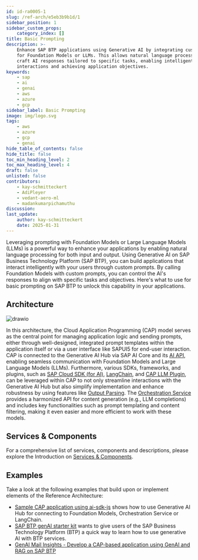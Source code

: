 ```yaml
---
id: id-ra0005-1
slug: /ref-arch/e5eb3b9b1d/1
sidebar_position: 1
sidebar_custom_props:
    category_index: []
title: Basic Prompting
description: >-
    Enhance SAP BTP applications using Generative AI by integrating custom prompts
    for Foundation Models or LLMs. This allows natural language processing to
    craft AI responses tailored to specific tasks, enabling intelligent user
    interactions and achieving application objectives.
keywords:
    - sap
    - ai
    - genai
    - aws
    - azure
    - gcp
sidebar_label: Basic Prompting
image: img/logo.svg
tags:
    - aws
    - azure
    - gcp
    - genai
hide_table_of_contents: false
hide_title: false
toc_min_heading_level: 2
toc_max_heading_level: 4
draft: false
unlisted: false
contributors:
    - kay-schmitteckert
    - AdiPleyer
    - vedant-aero-ml
    - madankumarpichamuthu
discussion:
last_update:
    author: kay-schmitteckert
    date: 2025-01-31
---
```


Leveraging prompting with Foundation Models or Large Language Models (LLMs) is a powerful way to enhance your applications by enabling natural language processing for both input and output. Using Generative AI on SAP Business Technology Platform (SAP BTP), you can build applications that interact intelligently with your users through custom prompts. By calling Foundation Models with custom prompts, you can control the AI's responses to align with specific tasks and objectives. Here's what to use for basic prompting on SAP BTP to unlock this capability in your applications.

## Architecture

![drawio](./drawio/reference-architecture-generative-ai-basic.drawio)

In this architecture, the Cloud Application Programming (CAP) model serves as the central point for managing application logic and sending prompts, either through well-designed, integrated prompt templates within the application itself or via a user interface like SAPUI5 for end-user interaction. CAP is connected to the Generative AI Hub via SAP AI Core and its [AI API](https://api.sap.com/api/AI_CORE_API/overview), enabling seamless communication with Foundation Models and Large Language Models (LLMs). Furthermore, various SDKs, frameworks, and plugins, such as [SAP Cloud SDK (for AI)](https://github.com/SAP/ai-sdk-js), [LangChain](https://www.langchain.com/), and [CAP LLM Plugin](https://github.com/SAP-samples/cap-llm-plugin-samples), can be leveraged within CAP to not only streamline interactions with the Generative AI Hub but also simplify implementation and enhance robustness by using features like [Output Parsing](https://js.langchain.com/docs/concepts/#output-parsers). The [Orchestration Service](https://help.sap.com/docs/sap-ai-core/sap-ai-core-service-guide/orchestration) provides a harmonized API for content generation (e.g., LLM completions) and includes key functionalities such as prompt templating and content filtering, making it even easier and more efficient to work with these models.

## Services & Components

For a comprehensive list of services, components and descriptions, please explore the Introduction on [Services & Components](./#services--components).

## Examples

Take a look at the following examples that build upon or implement elements of the Reference Architecture:

-   [Sample CAP application using ai-sdk-js](https://github.com/SAP/ai-sdk-js/tree/main/sample-cap) shows how to use Generative AI Hub for connecting to Foundation Models, Orchestration Service or LangChain.
-   [SAP BTP genAI starter kit](https://github.com/SAP-samples/btp-genai-starter-kit) wants to give users of the SAP Business Technology Platform (BTP) a quick way to learn how to use generative AI with BTP services.
-   [GenAI Mail Insights - Develop a CAP-based application using GenAI and RAG on SAP BTP](https://github.com/SAP-samples/btp-cap-genai-rag)
